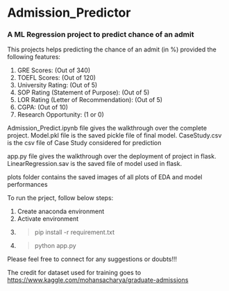 # Admission_Predictor
### A ML Regression project to predict chance of an admit

This projects helps predicting the chance of an admit (in %) provided the following features:
1. GRE Scores: (Out of 340)
2. TOEFL Scores: (Out of 120)
3. University Rating: (Out of 5)
4. SOP Rating (Statement of Purpose): (Out of 5)
5. LOR Rating (Letter of Recommendation): (Out of 5)
6. CGPA: (Out of 10)
7. Research Opportunity:  (1 or 0)


Admission_Predict.ipynb file gives the walkthrough over the complete project. 
Model.pkl file is the saved pickle file of final model.
CaseStudy.csv is the csv file of Case Study considered for prediction

app.py file gives the walkthrough over the deployment of project in flask. 
LinearRegression.sav is the saved file of model used in flask.

plots folder contains the saved images of all plots of EDA and model performances


To run the prject, follow below steps:
1.  Create anaconda environment
2.  Activate environment
3.  >pip install -r requirement.txt
4.  >python app.py


Please feel free to connect for any suggestions or doubts!!!


The credit for dataset used for training goes to https://www.kaggle.com/mohansacharya/graduate-admissions
